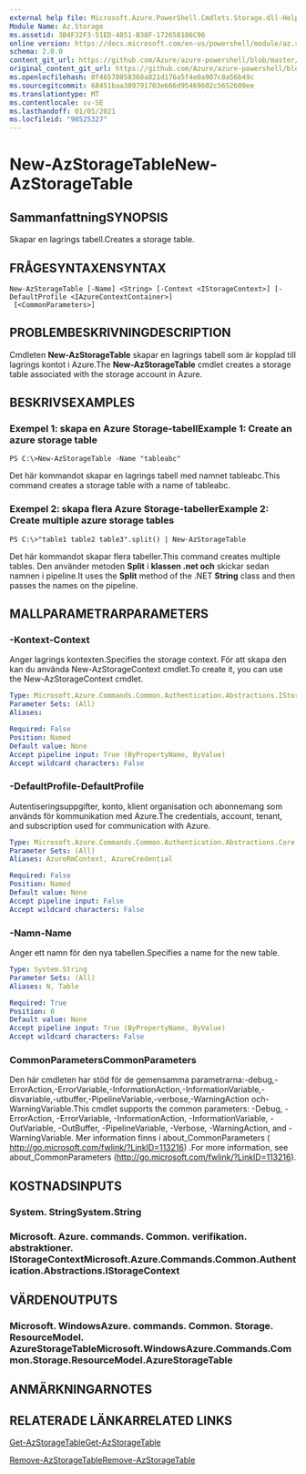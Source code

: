 ```yaml
---
external help file: Microsoft.Azure.PowerShell.Cmdlets.Storage.dll-Help.xml
Module Name: Az.Storage
ms.assetid: 3B4F32F3-51ED-4851-B38F-172658186C96
online version: https://docs.microsoft.com/en-us/powershell/module/az.storage/new-azstoragetable
schema: 2.0.0
content_git_url: https://github.com/Azure/azure-powershell/blob/master/src/Storage/Storage.Management/help/New-AzStorageTable.md
original_content_git_url: https://github.com/Azure/azure-powershell/blob/master/src/Storage/Storage.Management/help/New-AzStorageTable.md
ms.openlocfilehash: 0f46570858368a821d176a5f4e0a907c8a56b49c
ms.sourcegitcommit: 68451baa389791703e666d95469602c5652609ee
ms.translationtype: MT
ms.contentlocale: sv-SE
ms.lasthandoff: 01/05/2021
ms.locfileid: "98525327"
---
```

# <span data-ttu-id="03b3e-101">New-AzStorageTable</span><span class="sxs-lookup"><span data-stu-id="03b3e-101">New-AzStorageTable</span></span>

## <span data-ttu-id="03b3e-102">Sammanfattning</span><span class="sxs-lookup"><span data-stu-id="03b3e-102">SYNOPSIS</span></span>
<span data-ttu-id="03b3e-103">Skapar en lagrings tabell.</span><span class="sxs-lookup"><span data-stu-id="03b3e-103">Creates a storage table.</span></span>

## <span data-ttu-id="03b3e-104">FRÅGESYNTAXEN</span><span class="sxs-lookup"><span data-stu-id="03b3e-104">SYNTAX</span></span>

```
New-AzStorageTable [-Name] <String> [-Context <IStorageContext>] [-DefaultProfile <IAzureContextContainer>]
 [<CommonParameters>]
```

## <span data-ttu-id="03b3e-105">PROBLEMBESKRIVNING</span><span class="sxs-lookup"><span data-stu-id="03b3e-105">DESCRIPTION</span></span>
<span data-ttu-id="03b3e-106">Cmdleten **New-AzStorageTable** skapar en lagrings tabell som är kopplad till lagrings kontot i Azure.</span><span class="sxs-lookup"><span data-stu-id="03b3e-106">The **New-AzStorageTable** cmdlet creates a storage table associated with the storage account in Azure.</span></span>

## <span data-ttu-id="03b3e-107">BESKRIVS</span><span class="sxs-lookup"><span data-stu-id="03b3e-107">EXAMPLES</span></span>

### <span data-ttu-id="03b3e-108">Exempel 1: skapa en Azure Storage-tabell</span><span class="sxs-lookup"><span data-stu-id="03b3e-108">Example 1: Create an azure storage table</span></span>
```
PS C:\>New-AzStorageTable -Name "tableabc"
```

<span data-ttu-id="03b3e-109">Det här kommandot skapar en lagrings tabell med namnet tableabc.</span><span class="sxs-lookup"><span data-stu-id="03b3e-109">This command creates a storage table with a name of tableabc.</span></span>

### <span data-ttu-id="03b3e-110">Exempel 2: skapa flera Azure Storage-tabeller</span><span class="sxs-lookup"><span data-stu-id="03b3e-110">Example 2: Create multiple azure storage tables</span></span>
```
PS C:\>"table1 table2 table3".split() | New-AzStorageTable
```

<span data-ttu-id="03b3e-111">Det här kommandot skapar flera tabeller.</span><span class="sxs-lookup"><span data-stu-id="03b3e-111">This command creates multiple tables.</span></span>
<span data-ttu-id="03b3e-112">Den använder metoden **Split** i **klassen .net och** skickar sedan namnen i pipeline.</span><span class="sxs-lookup"><span data-stu-id="03b3e-112">It uses the **Split** method of the .NET **String** class and then passes the names on the pipeline.</span></span>

## <span data-ttu-id="03b3e-113">MALLPARAMETRAR</span><span class="sxs-lookup"><span data-stu-id="03b3e-113">PARAMETERS</span></span>

### <span data-ttu-id="03b3e-114">-Kontext</span><span class="sxs-lookup"><span data-stu-id="03b3e-114">-Context</span></span>
<span data-ttu-id="03b3e-115">Anger lagrings kontexten.</span><span class="sxs-lookup"><span data-stu-id="03b3e-115">Specifies the storage context.</span></span>
<span data-ttu-id="03b3e-116">För att skapa den kan du använda New-AzStorageContext cmdlet.</span><span class="sxs-lookup"><span data-stu-id="03b3e-116">To create it, you can use the New-AzStorageContext cmdlet.</span></span>

```yaml
Type: Microsoft.Azure.Commands.Common.Authentication.Abstractions.IStorageContext
Parameter Sets: (All)
Aliases:

Required: False
Position: Named
Default value: None
Accept pipeline input: True (ByPropertyName, ByValue)
Accept wildcard characters: False
```

### <span data-ttu-id="03b3e-117">-DefaultProfile</span><span class="sxs-lookup"><span data-stu-id="03b3e-117">-DefaultProfile</span></span>
<span data-ttu-id="03b3e-118">Autentiseringsuppgifter, konto, klient organisation och abonnemang som används för kommunikation med Azure.</span><span class="sxs-lookup"><span data-stu-id="03b3e-118">The credentials, account, tenant, and subscription used for communication with Azure.</span></span>

```yaml
Type: Microsoft.Azure.Commands.Common.Authentication.Abstractions.Core.IAzureContextContainer
Parameter Sets: (All)
Aliases: AzureRmContext, AzureCredential

Required: False
Position: Named
Default value: None
Accept pipeline input: False
Accept wildcard characters: False
```

### <span data-ttu-id="03b3e-119">-Namn</span><span class="sxs-lookup"><span data-stu-id="03b3e-119">-Name</span></span>
<span data-ttu-id="03b3e-120">Anger ett namn för den nya tabellen.</span><span class="sxs-lookup"><span data-stu-id="03b3e-120">Specifies a name for the new table.</span></span>

```yaml
Type: System.String
Parameter Sets: (All)
Aliases: N, Table

Required: True
Position: 0
Default value: None
Accept pipeline input: True (ByPropertyName, ByValue)
Accept wildcard characters: False
```

### <span data-ttu-id="03b3e-121">CommonParameters</span><span class="sxs-lookup"><span data-stu-id="03b3e-121">CommonParameters</span></span>
<span data-ttu-id="03b3e-122">Den här cmdleten har stöd för de gemensamma parametrarna:-debug,-ErrorAction,-ErrorVariable,-InformationAction,-InformationVariable,-disvariable,-utbuffer,-PipelineVariable,-verbose,-WarningAction och-WarningVariable.</span><span class="sxs-lookup"><span data-stu-id="03b3e-122">This cmdlet supports the common parameters: -Debug, -ErrorAction, -ErrorVariable, -InformationAction, -InformationVariable, -OutVariable, -OutBuffer, -PipelineVariable, -Verbose, -WarningAction, and -WarningVariable.</span></span> <span data-ttu-id="03b3e-123">Mer information finns i about_CommonParameters ( http://go.microsoft.com/fwlink/?LinkID=113216) .</span><span class="sxs-lookup"><span data-stu-id="03b3e-123">For more information, see about_CommonParameters (http://go.microsoft.com/fwlink/?LinkID=113216).</span></span>

## <span data-ttu-id="03b3e-124">KOSTNADS</span><span class="sxs-lookup"><span data-stu-id="03b3e-124">INPUTS</span></span>

### <span data-ttu-id="03b3e-125">System. String</span><span class="sxs-lookup"><span data-stu-id="03b3e-125">System.String</span></span>

### <span data-ttu-id="03b3e-126">Microsoft. Azure. commands. Common. verifikation. abstraktioner. IStorageContext</span><span class="sxs-lookup"><span data-stu-id="03b3e-126">Microsoft.Azure.Commands.Common.Authentication.Abstractions.IStorageContext</span></span>

## <span data-ttu-id="03b3e-127">VÄRDEN</span><span class="sxs-lookup"><span data-stu-id="03b3e-127">OUTPUTS</span></span>

### <span data-ttu-id="03b3e-128">Microsoft. WindowsAzure. commands. Common. Storage. ResourceModel. AzureStorageTable</span><span class="sxs-lookup"><span data-stu-id="03b3e-128">Microsoft.WindowsAzure.Commands.Common.Storage.ResourceModel.AzureStorageTable</span></span>

## <span data-ttu-id="03b3e-129">ANMÄRKNINGAR</span><span class="sxs-lookup"><span data-stu-id="03b3e-129">NOTES</span></span>

## <span data-ttu-id="03b3e-130">RELATERADE LÄNKAR</span><span class="sxs-lookup"><span data-stu-id="03b3e-130">RELATED LINKS</span></span>

[<span data-ttu-id="03b3e-131">Get-AzStorageTable</span><span class="sxs-lookup"><span data-stu-id="03b3e-131">Get-AzStorageTable</span></span>](./Get-AzStorageTable.md)

[<span data-ttu-id="03b3e-132">Remove-AzStorageTable</span><span class="sxs-lookup"><span data-stu-id="03b3e-132">Remove-AzStorageTable</span></span>](./Remove-AzStorageTable.md)


